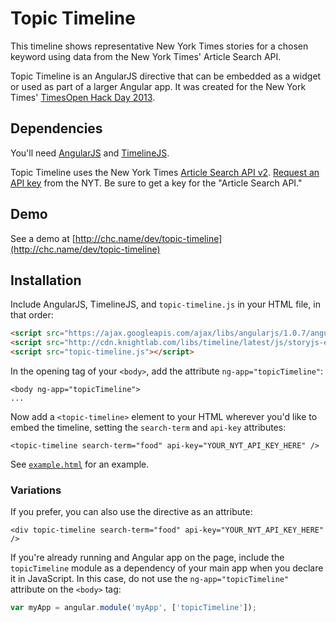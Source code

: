 # Topic Timeline

This timeline shows representative New York Times stories for a chosen keyword using data from the New York Times' Article Search API.

Topic Timeline is an AngularJS directive that can be embedded as a widget or used
as part of a larger Angular app. It was created for the New York Times' [TimesOpen Hack Day 2013][hackday2013].

## Dependencies
You'll need 
[AngularJS][AngularJS] and [TimelineJS][TimelineJS].

Topic Timeline uses the New York Times [Article Search API v2][article-search-api]. 
[Request an API key][request-api-key] from the NYT. Be sure to get a key for the 
"Article Search API."

## Demo

See a demo at 
[http://chc.name/dev/topic-timeline](http://chc.name/dev/topic-timeline)

## Installation

Include AngularJS, TimelineJS, and `topic-timeline.js` in your HTML file,
in that order: 

```HTML
<script src="https://ajax.googleapis.com/ajax/libs/angularjs/1.0.7/angular.min.js"></script>
<script src="http://cdn.knightlab.com/libs/timeline/latest/js/storyjs-embed.js"></script>
<script src="topic-timeline.js"></script>
```

In the opening tag of your `<body>`, add the attribute `ng-app="topicTimeline"`:

    <body ng-app="topicTimeline">
	...

Now add a `<topic-timeline>` element to your HTML wherever you'd like to embed the
timeline, setting the `search-term` and `api-key` attributes:

    <topic-timeline search-term="food" api-key="YOUR_NYT_API_KEY_HERE" />

See [`example.html`](./example.html) for an example.

### Variations

If you prefer, you can also use the directive as an attribute:

    <div topic-timeline search-term="food" api-key="YOUR_NYT_API_KEY_HERE" />

If you're already running and Angular app on the page, include the `topicTimeline`
module as a dependency of your main app when you declare it in JavaScript. In this 
case, do not use the `ng-app="topicTimeline"` 
attribute on the `<body>` tag:

```JavaScript
var myApp = angular.module('myApp', ['topicTimeline']);
```

[AngularJS]: http://angularjs.org/
[TimelineJS]: https://github.com/NUKnightLab/TimelineJS
[hackday2013]: http://developers.nytimes.com/events/hack-day/
[article-search-api]: http://developer.nytimes.com/docs/read/article_search_api_v2
[request-api-key]: http://developer.nytimes.com/docs/reference/keys


